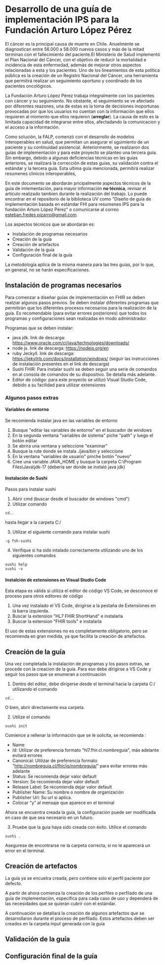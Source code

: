 # Desarrollo de una guía de implementación IPS para la Fundación Arturo López Pérez

El cáncer es la principal causa de muerte en Chile. Anuelmente se diagnostican entre 56.000 a 58.000 nuevos casos y más de la mitad terminan con el fallecimiento del paciente.El Ministerio de Salud implementó el Plan Nacional del Cáncer, con el objetivo de reducir la mortalidad e incidencia de esta enfermedad, además de mejorar otros aspectos relacionadas a esta y los pacientes. Uno de los lineamientos de esta política pública es la creación de un Registro Nacional del Cáncer, una herramienta que permitirá realizar un seguimiento oportuno y coordinado de los pacientes oncológicos.

La Fundación Arturo López Pérez trabaja integralmente con los pacientes con cáncer y su seguimiento. No obstante, el seguimiento se ve afectado por diferentes reazones, una de estas es la toma de decisiones inoportunas provocadas por que los usuarios no cuentan con la información que ellos requieren al momento que ellos requieron (**arreglar**). La causa de esto es la limitada capacidad de integrarse entre ellos, afectadando la comunicacion y el acceso a la información.

Como solución, la FALP, comenzó con el desarrollo de modelos interoperables en salud, que permitan un asegurar el sguimiento de un paciente y su continuidad asistencial. Anteriormente, se realizaron dos guías de implementación y para este proyecto se planteo una tercera guía. Sin embargo, debido a algunas deficiencias técnicas en las guías anteriores, se realizará la corrección de estas guías, su validación contra el estándar y la tercera guía. Esta ultima guía mencionada, permitirá realizar resumenes clinicos interoperables,

En este documento se abordarán pricipalmente aspectos técnicos de la guia de imlementación, para mayor información **no técnica**, revisar el articulo realizado tambien durante la realización del trabajo. Lo puede encontrar en el repositorio de la biblioteca UV como "Diseño de guía de implementación  basada en estándar FHI para resumenes IPS para la fundación Arturo López Pérez" o comunicarse al correo esteban.fredes.pizarro@gmail.com. 

Los aspectos técnicos que se abordarán es: 

* Instalación de programas necesarios
* Creación de la guía
* Creación de artefactos
* Validación de la guía 
* Configuración final de la guía

La metodología aplica de la misma manera para las tres guías, por lo que, en general, no se harán especificaciones.

## Instalación de programas necesarios

Para comenzar a diseñar guías de implementación en FHIR se deben realziar algunos pasos previos. Se deben instalar diferentes programas que permitirán que los diferentes procesos necesarios para la realización de la guía. Es recomendable (para evitar errores posteriores) que todos los programas y configuraciones sean realizadas en modo administrador.

Programas que se deben instalar: 

* java jdk. link de descarga: https://www.oracle.com/cl/java/technologies/downloads/
* node js. link de descarga: https://nodejs.org/en
* ruby Jeckyll. link de descarga: https://jekyllrb.com/docs/installation/windows/ (seguir las instrucciones de instalación presentes en el link de descarga)
* Sushi FHIR: Para instalar sushi se deben seguir una serie de comandos en al consola de comandos de su dispositivo. Se detalla más adelante.
* Editor de código: para este proyecto se utilizó Visual Studio Code, debido a su facilidad para utilizar extensiones

### Algunos pasos extras

#### Variables de entorno
Se recomienda instalar java en las variables de entorno

1. Busque "editar las variables de entorno" en el buscador de windows
2. En la segunda ventana "variables de sistema" piche "path" y luego el botón editar
3. Se abrira una ventana y seleccione "examinar"
4. Busque la rute donde se instala ./java/bin y seleccione
5. En la ventana "variables de usuario" pinche botón "nuevo"
6. Cree una variable JAVA_HOME y busque la carpeta C:\Program Files\Java\jdk-17 (debería ser donde se instaló java jdk)

#### Instalación de Sushi

Pasos para instalar sushi

1. Abrir cmd (buscar desde el buscador de windows "cmd")
2. Utilizar comando 

```
cd.. 
```

hasta llegar a la carpeta C:/

3. Utilizar el siguiente comando para instalar sushi

```
-g fsh-sushi
```

4. Verifique si ha sido intalado correctamente utilizando uno de los siguientes comandos

```
sushi help
sushi -v
```

#### Instalción de extensiones en Visual Studio Code

Esta etapa es válida si utiliza el editor de código VS Code, se desconoce el proceso para otros editores de código

1. Una vez instalado el VS Code, dirigirse a la pestaña de Extensiones en la barra izquierda. 
2. Buscar la extension "HL7 FHIR ShortHand" e instalarla
3. Buscar la extension "FHIR tools" e instalarla 

El uso de estas extensiones no es completamente obligatorio, pero se recomienda en gran medida, ya que facilita la creación de artefactos.

## Creación de la guía

Una vez completada la instalación de programas y los pasos extras, se procede con la creacion de la guía. Para eso debe dirigirse a VS Code y seguir los pasos que se enumeran a continuación

1. Dentro del editor, debe dirigerse desde el terminal hacia la carpeta C:/ utilizando el comando 

```
cd..
```

O bien, abrir directamente esa carpeta. 

2. Utilize el comando 

```
sushi init
```
Comience a rellenar la información que se le solicita, se recomienda : 

  *  Name 
* Id: Utilizar de preferencia formato "hl7.fhir.cl.nombreguia", más adelante evitará errores
* Canonical: Utilizar de preferencia formato "http://nombreguia.cl/fhir/ig/nombreguia/" para evitar errores más adelante
* Status: Se recomienda dejar valor default
* Version: Se recomienda dejar valor default
* Release Label: Se recomienda dejar valor default
* Publisher Name: Su nombre o nombre de organización 
* Publisher Url: Su url si aplica.
* Colocar "y" al mensaje que aparece en el terminal 

Ahora se encuentra creada la guía, la configuración puede ser modificada en caso de que sea necesario en un futuro. 

3. Pruebe que la guia haya sido creada con éxito. Utilice el comando 

```
sushi .
```

Asegurese de encontrarse ne la carpeta correcta, si no le aparecerá un error en el terminal.

## Creación de artefactos

La guía ya se encuetra creada, pero contiene solo el perfil paciente por defecto. 

A partir de ahora comienza la creación de los perfiles o perfilado de una guía de implementación, especifica para cada caso de uso y dependerá de las necesidades que se quieran cubrir con el estándar. 

A continuación se detallará la creación de algunos artefactos que se desarrollaron durante el proceso de perfilado. Estos artefactos deben ser creados en la carpeta input generada con la guía  



## Validación de la guía 

## Configuración final de la guía 

